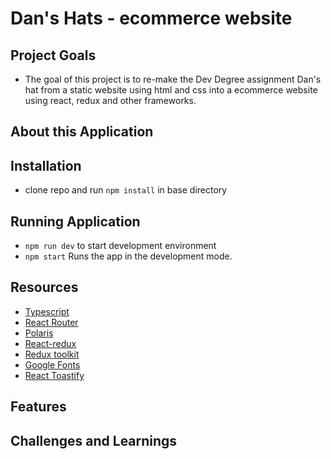 # Dan's Hats - ecommerce website


## Project Goals
- The goal of this project is to re-make the Dev Degree assignment Dan's hat from a static website using html and css into a ecommerce website using react, redux and other frameworks.

## About this Application

## Installation
- clone repo and run `npm install` in base directory

## Running Application
- `npm run dev` to start development environment
- `npm start` Runs the app in the development mode.

## Resources
- [Typescript](https://www.typescriptlang.org/)
- [React Router](https://www.npmjs.com/package/react-router-dom)
- [Polaris](https://polaris.shopify.com/) 
- [React-redux](https://react-redux.js.org) 
- [Redux toolkit](https://redux-toolkit.js.org/)
- [Google Fonts](https://fonts.google.com/) 
- [React Toastify](https://www.npmjs.com/package/react-toastify)

## Features

## Challenges and Learnings 